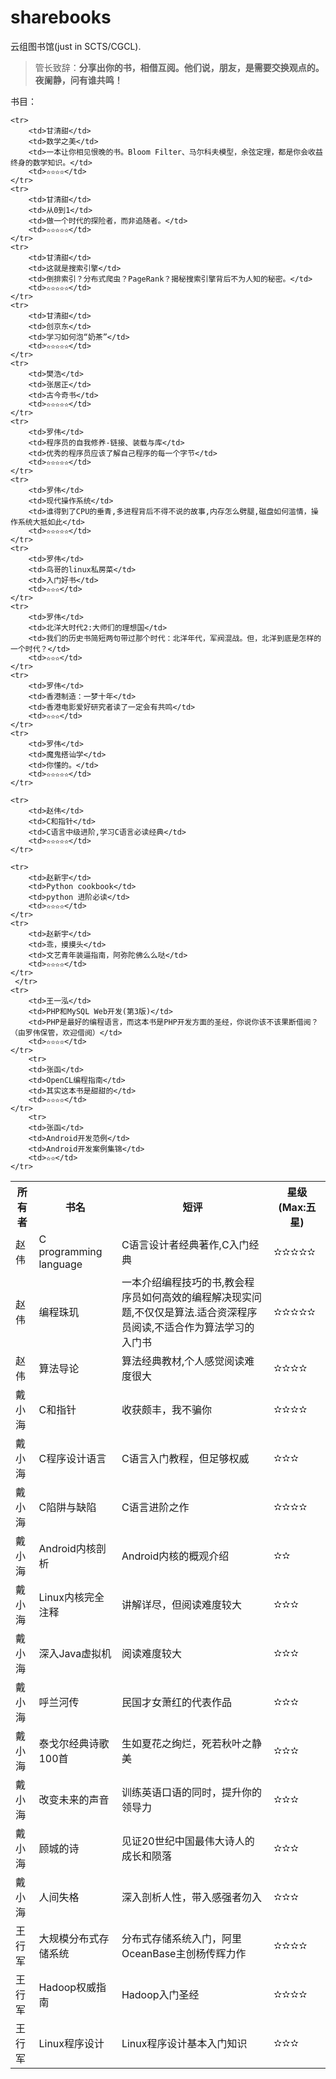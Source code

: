 # sharebooks

云组图书馆(just in SCTS/CGCL).

> 管长致辞：**分享出你的书，相借互阅。他们说，朋友，是需要交换观点的。夜阑静，问有谁共鸣！**


书目：
<table class="sub-table">
    <tr>
        <th>所有者</th>
        <th>书名</th>
        <th>短评</th>
        <th>星级(Max:五星)</th>
    </tr>

    <tr>
        <td>甘清甜</td>
        <td>数学之美</td>
        <td>一本让你相见恨晚的书。Bloom Filter、马尔科夫模型，余弦定理，都是你会收益终身的数学知识。</td>
        <td>✫✫✫✫</td>
    </tr>
	<tr>
        <td>甘清甜</td>
        <td>从0到1</td>
        <td>做一个时代的探险者，而非追随者。</td>
        <td>✫✫✫✫✫</td>
    </tr>
	<tr>
        <td>甘清甜</td>
        <td>这就是搜索引擎</td>
        <td>倒排索引？分布式爬虫？PageRank？揭秘搜索引擎背后不为人知的秘密。</td>
        <td>✫✫✫✫✫</td>
    </tr>
	<tr>
        <td>甘清甜</td>
        <td>创京东</td>
        <td>学习如何泡“奶茶”</td>
        <td>✫✫✫✫✫</td>
    </tr>
    <tr>
        <td>樊浩</td>
        <td>张居正</td>
        <td>古今奇书</td>
        <td>✫✫✫✫✫</td>
    </tr>
    <tr>
        <td>罗伟</td>
        <td>程序员的自我修养-链接、装载与库</td>
        <td>优秀的程序员应该了解自己程序的每一个字节</td>
        <td>✫✫✫✫✫</td>
    </tr>
    <tr>
        <td>罗伟</td>
        <td>现代操作系统</td>
        <td>谁得到了CPU的垂青,多进程背后不得不说的故事,内存怎么劈腿,磁盘如何滥情，操作系统大抵如此</td>
        <td>✫✫✫✫✫</td>
    </tr>
    <tr>
        <td>罗伟</td>
        <td>鸟哥的linux私房菜</td>
        <td>入门好书</td>
        <td>✫✫✫</td>
    </tr>
    <tr>
        <td>罗伟</td>
        <td>北洋大时代2:大师们的理想国</td>
        <td>我们的历史书简短两句带过那个时代：北洋年代，军阀混战。但，北洋到底是怎样的一个时代？</td>
        <td>✫✫✫</td>
    </tr>
    <tr>
        <td>罗伟</td>
        <td>香港制造：一梦十年</td>
        <td>香港电影爱好研究者读了一定会有共鸣</td>
        <td>✫✫✫</td>
    </tr>
    <tr>
        <td>罗伟</td>
        <td>魔鬼搭讪学</td>
        <td>你懂的。</td>
        <td>✫✫✫✫✫</td>
    </tr>
   <tr>
        <td>赵伟</td>
        <td>C programming language</td>
        <td>C语言设计者经典著作,C入门经典</td>
        <td>✫✫✫✫✫</td>
    </tr>

    <tr>
        <td>赵伟</td>
        <td>C和指针</td>
        <td>C语言中级进阶,学习C语言必读经典</td>
        <td>✫✫✫✫✫</td>
    </tr>

   <tr>
        <td>赵伟</td>
        <td>编程珠玑</td>
        <td>一本介绍编程技巧的书,教会程序员如何高效的编程解决现实问题,不仅仅是算法.适合资深程序员阅读,不适合作为算法学习的入门书</td>
        <td>✫✫✫✫✫</td>
    </tr>

   <tr>
        <td>赵伟</td>
        <td>算法导论</td>
        <td>算法经典教材,个人感觉阅读难度很大</td>
        <td>✫✫✫✫</td>
    </tr>
	<tr>
        <td>戴小海</td>
        <td>C和指针</td>
        <td>收获颇丰，我不骗你</td>
        <td>✫✫✫✫</td>
    </tr>
	<tr>
        <td>戴小海</td>
        <td>C程序设计语言</td>
        <td>C语言入门教程，但足够权威</td>
        <td>✫✫✫</td>
    </tr>
	<tr>
        <td>戴小海</td>
        <td>C陷阱与缺陷</td>
        <td>C语言进阶之作</td>
        <td>✫✫✫✫</td>
    </tr>
	<tr>
        <td>戴小海</td>
        <td>Android内核剖析</td>
        <td>Android内核的概观介绍</td>
        <td>✫✫</td>
    </tr>
	<tr>
        <td>戴小海</td>
        <td>Linux内核完全注释</td>
        <td>讲解详尽，但阅读难度较大</td>
        <td>✫✫✫</td>
    </tr>
	<tr>
        <td>戴小海</td>
        <td>深入Java虚拟机</td>
        <td>阅读难度较大</td>
        <td>✫✫✫</td>
    </tr>
	<tr>
        <td>戴小海</td>
        <td>呼兰河传</td>
        <td>民国才女萧红的代表作品</td>
        <td>✫✫✫</td>
    </tr>
	<tr>
        <td>戴小海</td>
        <td>泰戈尔经典诗歌100首</td>
        <td>生如夏花之绚烂，死若秋叶之静美</td>
        <td>✫✫✫</td>
    </tr>
	<tr>
        <td>戴小海</td>
        <td>改变未来的声音</td>
        <td>训练英语口语的同时，提升你的领导力</td>
        <td>✫✫✫</td>
    </tr>
	<tr>
        <td>戴小海</td>
        <td>顾城的诗</td>
        <td>见证20世纪中国最伟大诗人的成长和陨落</td>
        <td>✫✫✫</td>
    </tr>
	<tr>
        <td>戴小海</td>
        <td>人间失格</td>
        <td>深入剖析人性，带入感强者勿入</td>
        <td>✫✫✫</td>
    </tr>
    <tr>
	<td>王行军</td>
		<td>大规模分布式存储系统</td>
		<td>分布式存储系统入门，阿里OceanBase主创杨传辉力作</td>
		<td>✫✫✫✫</td>
	</tr>
	<tr>
		<td>王行军</td>
		<td>Hadoop权威指南</td>
		<td>Hadoop入门圣经</td>
		<td>✫✫✫✫</td>
	</tr>
	<tr>
		<td>王行军</td>
		<td>Linux程序设计</td>
		<td>Linux程序设计基本入门知识</td>
		<td>✫✫✫</td>
	</tr>

	<tr>
        <td>赵新宇</td>
        <td>Python cookbook</td>
        <td>python 进阶必读</td>
        <td>✫✫✫✫</td>
    </tr>
	<tr>
        <td>赵新宇</td>
        <td>乖，摸摸头</td>
        <td>文艺青年装逼指南，阿弥陀佛么么哒</td>
        <td>✫✫✫✫</td>
    </tr>
     </tr>
	<tr>
        <td>王一泓</td>
        <td>PHP和MySQL Web开发(第3版)</td>
        <td>PHP是最好的编程语言，而这本书是PHP开发方面的圣经，你说你该不该果断借阅？（由罗伟保管，欢迎借阅）</td>
        <td>✫✫✫✫</td>
    </tr>
    	<tr>
        <td>张函</td>
        <td>OpenCL编程指南</td>
        <td>其实这本书是甜甜的</td>
        <td>✫✫✫✫</td>
    </tr>
    	<tr>
        <td>张函</td>
        <td>Android开发范例</td>
        <td>Android开发案例集锦</td>
        <td>✫✫</td>
    </tr>
</table>

